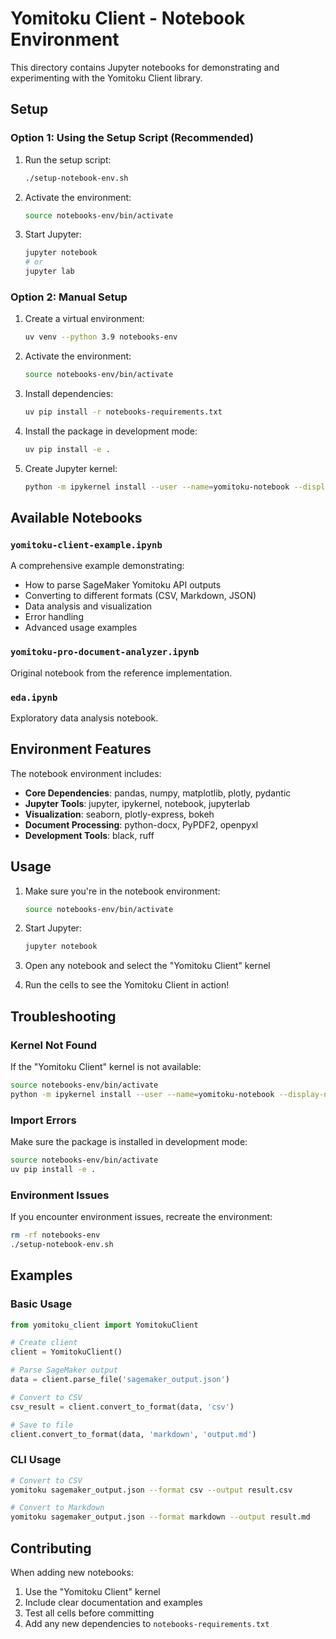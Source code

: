 # Yomitoku Client - Notebook Environment

This directory contains Jupyter notebooks for demonstrating and experimenting with the Yomitoku Client library.

## Setup

### Option 1: Using the Setup Script (Recommended)

1. Run the setup script:
   ```bash
   ./setup-notebook-env.sh
   ```

2. Activate the environment:
   ```bash
   source notebooks-env/bin/activate
   ```

3. Start Jupyter:
   ```bash
   jupyter notebook
   # or
   jupyter lab
   ```

### Option 2: Manual Setup

1. Create a virtual environment:
   ```bash
   uv venv --python 3.9 notebooks-env
   ```

2. Activate the environment:
   ```bash
   source notebooks-env/bin/activate
   ```

3. Install dependencies:
   ```bash
   uv pip install -r notebooks-requirements.txt
   ```

4. Install the package in development mode:
   ```bash
   uv pip install -e .
   ```

5. Create Jupyter kernel:
   ```bash
   python -m ipykernel install --user --name=yomitoku-notebook --display-name="Yomitoku Client"
   ```

## Available Notebooks

### `yomitoku-client-example.ipynb`
A comprehensive example demonstrating:
- How to parse SageMaker Yomitoku API outputs
- Converting to different formats (CSV, Markdown, JSON)
- Data analysis and visualization
- Error handling
- Advanced usage examples

### `yomitoku-pro-document-analyzer.ipynb`
Original notebook from the reference implementation.

### `eda.ipynb`
Exploratory data analysis notebook.

## Environment Features

The notebook environment includes:

- **Core Dependencies**: pandas, numpy, matplotlib, plotly, pydantic
- **Jupyter Tools**: jupyter, ipykernel, notebook, jupyterlab
- **Visualization**: seaborn, plotly-express, bokeh
- **Document Processing**: python-docx, PyPDF2, openpyxl
- **Development Tools**: black, ruff

## Usage

1. Make sure you're in the notebook environment:
   ```bash
   source notebooks-env/bin/activate
   ```

2. Start Jupyter:
   ```bash
   jupyter notebook
   ```

3. Open any notebook and select the "Yomitoku Client" kernel

4. Run the cells to see the Yomitoku Client in action!

## Troubleshooting

### Kernel Not Found
If the "Yomitoku Client" kernel is not available:
```bash
source notebooks-env/bin/activate
python -m ipykernel install --user --name=yomitoku-notebook --display-name="Yomitoku Client"
```

### Import Errors
Make sure the package is installed in development mode:
```bash
source notebooks-env/bin/activate
uv pip install -e .
```

### Environment Issues
If you encounter environment issues, recreate the environment:
```bash
rm -rf notebooks-env
./setup-notebook-env.sh
```

## Examples

### Basic Usage
```python
from yomitoku_client import YomitokuClient

# Create client
client = YomitokuClient()

# Parse SageMaker output
data = client.parse_file('sagemaker_output.json')

# Convert to CSV
csv_result = client.convert_to_format(data, 'csv')

# Save to file
client.convert_to_format(data, 'markdown', 'output.md')
```

### CLI Usage
```bash
# Convert to CSV
yomitoku sagemaker_output.json --format csv --output result.csv

# Convert to Markdown
yomitoku sagemaker_output.json --format markdown --output result.md
```

## Contributing

When adding new notebooks:
1. Use the "Yomitoku Client" kernel
2. Include clear documentation and examples
3. Test all cells before committing
4. Add any new dependencies to `notebooks-requirements.txt`
